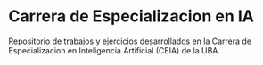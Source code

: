 # Carrera de Especializacion en IA
 Repositorio de trabajos y ejercicios desarrollados en la Carrera de Especializacion en Inteligencia Artificial (CEIA) de la UBA.
